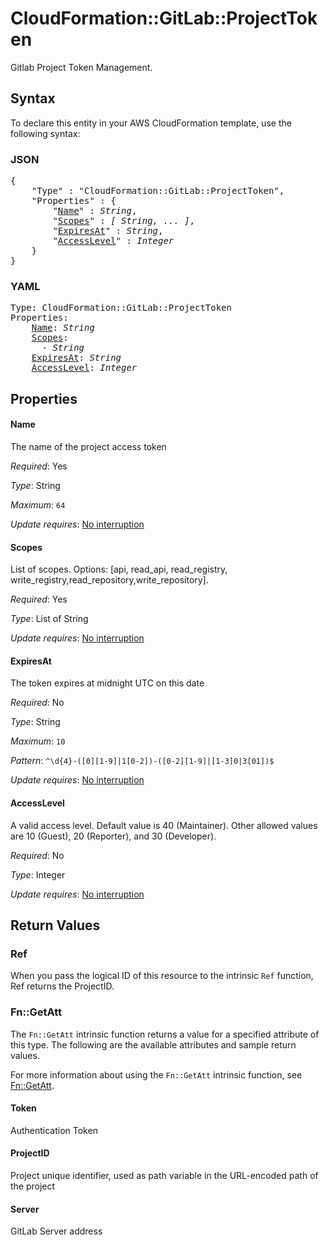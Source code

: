 # CloudFormation::GitLab::ProjectToken

Gitlab Project Token Management.

## Syntax

To declare this entity in your AWS CloudFormation template, use the following syntax:

### JSON

<pre>
{
    "Type" : "CloudFormation::GitLab::ProjectToken",
    "Properties" : {
        "<a href="#name" title="Name">Name</a>" : <i>String</i>,
        "<a href="#scopes" title="Scopes">Scopes</a>" : <i>[ String, ... ]</i>,
        "<a href="#expiresat" title="ExpiresAt">ExpiresAt</a>" : <i>String</i>,
        "<a href="#accesslevel" title="AccessLevel">AccessLevel</a>" : <i>Integer</i>
    }
}
</pre>

### YAML

<pre>
Type: CloudFormation::GitLab::ProjectToken
Properties:
    <a href="#name" title="Name">Name</a>: <i>String</i>
    <a href="#scopes" title="Scopes">Scopes</a>: <i>
      - String</i>
    <a href="#expiresat" title="ExpiresAt">ExpiresAt</a>: <i>String</i>
    <a href="#accesslevel" title="AccessLevel">AccessLevel</a>: <i>Integer</i>
</pre>

## Properties

#### Name

The name of the project access token 

_Required_: Yes

_Type_: String

_Maximum_: <code>64</code>

_Update requires_: [No interruption](https://docs.aws.amazon.com/AWSCloudFormation/latest/UserGuide/using-cfn-updating-stacks-update-behaviors.html#update-no-interrupt)

#### Scopes

List of scopes. Options: [api, read_api, read_registry, write_registry,read_repository,write_repository].

_Required_: Yes

_Type_: List of String

_Update requires_: [No interruption](https://docs.aws.amazon.com/AWSCloudFormation/latest/UserGuide/using-cfn-updating-stacks-update-behaviors.html#update-no-interrupt)

#### ExpiresAt

The token expires at midnight UTC on this date

_Required_: No

_Type_: String

_Maximum_: <code>10</code>

_Pattern_: <code>^\d{4}-([0][1-9]|1[0-2])-([0-2][1-9]|[1-3]0|3[01])$</code>

_Update requires_: [No interruption](https://docs.aws.amazon.com/AWSCloudFormation/latest/UserGuide/using-cfn-updating-stacks-update-behaviors.html#update-no-interrupt)

#### AccessLevel

A valid access level. Default value is 40 (Maintainer). Other allowed values are 10 (Guest), 20 (Reporter), and 30 (Developer).

_Required_: No

_Type_: Integer

_Update requires_: [No interruption](https://docs.aws.amazon.com/AWSCloudFormation/latest/UserGuide/using-cfn-updating-stacks-update-behaviors.html#update-no-interrupt)

## Return Values

### Ref

When you pass the logical ID of this resource to the intrinsic `Ref` function, Ref returns the ProjectID.

### Fn::GetAtt

The `Fn::GetAtt` intrinsic function returns a value for a specified attribute of this type. The following are the available attributes and sample return values.

For more information about using the `Fn::GetAtt` intrinsic function, see [Fn::GetAtt](https://docs.aws.amazon.com/AWSCloudFormation/latest/UserGuide/intrinsic-function-reference-getatt.html).

#### Token

Authentication Token

#### ProjectID

Project unique identifier, used as path variable in the URL-encoded path of the project

#### Server

GitLab Server address

